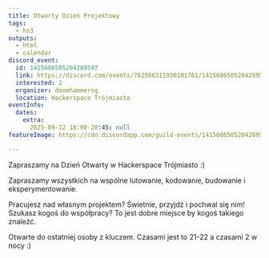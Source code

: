 ```yaml
---
title: Otwarty Dzień Projektowy
tags:
  - hs3
outputs:
  - html
  - calendar
discord_event:
  id: 1415686505204289597
  link: https://discord.com/events/762566311930101761/1415686505204289597
  interested: 2
  organizer: doomhammerng
  location: Hackerspace Trójmiasto
eventInfo:
  dates:
    extra:
      2025-09-12 18:00-20:45: null
featureImage: https://cdn.discordapp.com/guild-events/1415686505204289597/c72410a93ff84a2a22914459c393f511.png?size=1024

---
```


Zapraszamy na Dzień Otwarty w Hackerspace Trójmiasto :)

Zapraszamy wszystkich na wspólne lutowanie, kodowanie, budowanie i eksperymentowanie.

Pracujesz nad własnym projektem? Świetnie, przyjdź i pochwal się nim!
Szukasz kogoś do współpracy? To jest dobre miejsce by kogoś takiego znaleźć.

Otwarte do ostatniej osoby z kluczem. Czasami jest to 21-22 a czasami 2 w nocy :)

